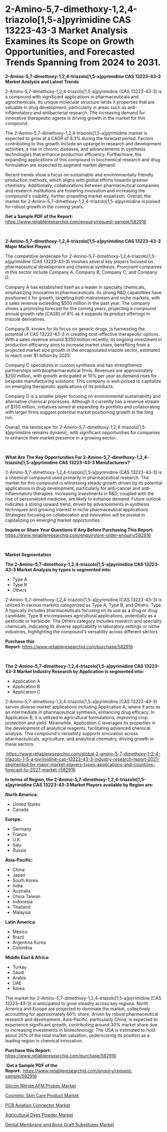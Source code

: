 <p><h1>2-Amino-5,7-dimethoxy-1,2,4-triazolo[1,5-a]pyrimidine CAS 13223-43-3 Market Analysis Examines its Scope on Growth Opportunities, and Forecasted Trends Spanning from 2024 to 2031.</h1></p><p><strong>2-Amino-5,7-dimethoxy-1,2,4-triazolo[1,5-a]pyrimidine CAS 13223-43-3 Market Analysis and Latest Trends</strong></p>
<p><p>2-Amino-5,7-dimethoxy-1,2,4-triazolo[1,5-a]pyrimidine (CAS 13223-43-3) is a compound with significant applications in pharmaceuticals and agrochemicals. Its unique molecular structure lends it properties that are valuable in drug development, particularly in areas such as anti-inflammatory and antibacterial research. The increasing demand for innovative therapeutic agents is driving growth in the market for this compound.</p><p>The 2-Amino-5,7-dimethoxy-1,2,4-triazolo[1,5-a]pyrimidine market is expected to grow at a CAGR of 9.3% during the forecast period. Factors contributing to this growth include an upsurge in research and development activities, a rise in chronic diseases, and advancements in synthesis technologies that enhance production efficiency. Furthermore, the expanding applications of this compound in biochemical research and drug formulation are expected to augment market demand.</p><p>Recent trends show a focus on sustainable and environmentally friendly production methods, which aligns with global efforts towards greener chemistry. Additionally, collaborations between pharmaceutical companies and research institutions are fostering innovation and increasing the compound's visibility, further propelling market expansion. Overall, the market for 2-Amino-5,7-dimethoxy-1,2,4-triazolo[1,5-a]pyrimidine is poised for robust growth in the coming years.</p></p>
<p><strong>Get a Sample PDF of the Report:&nbsp;</strong> <a href="https://www.reliableresearchiq.com/enquiry/request-sample/582916?utm_campaign=1136&utm_medium=2&utm_source=Github&utm_content=ia&utm_term=12102024&utm_id=2-amino-57-dimethoxy-124-triazolo15-apyrimidine-cas-13223-43-3">https://www.reliableresearchiq.com/enquiry/request-sample/582916</a></p>
<p>&nbsp;</p>
<p><strong>2-Amino-5,7-dimethoxy-1,2,4-triazolo[1,5-a]pyrimidine CAS 13223-43-3 Major Market Players</strong></p>
<p><p>The competitive landscape for 2-Amino-5,7-dimethoxy-1,2,4-triazolo[1,5-a]pyrimidine (CAS 13223-43-3) involves several key players focused on pharmaceutical development and chemical synthesis. Prominent companies in this sector include Company A, Company B, Company C, and Company D.</p><p>Company A has established itself as a leader in specialty chemicals, emphasizing innovation in pharmaceuticals. Its strong R&D capabilities have positioned it for growth, targeting both mainstream and niche markets, with a sales revenue exceeding $500 million in the past year. The company shows a promising forecast for the coming years, projecting a compound annual growth rate (CAGR) of 8% as it expands its product offerings in triazole derivatives.</p><p>Company B, known for its focus on generic drugs, is harnessing the potential of CAS 13223-43-3 in creating cost-effective therapeutic options. With a sales revenue around $350 million recently, its ongoing investment in production efficiency aims to increase market share, benefiting from a projected market size growth in the encapsulated triazole sector, estimated to reach over $1 billion by 2025.</p><p>Company C specializes in custom synthesis and has strengthened partnerships with biopharmaceutical firms. Revenues are approximately $200 million, with growth anticipated at 10% per year as demand rises for bespoke manufacturing solutions. This company is well-poised to capitalize on emerging therapeutic applications of its products.</p><p>Company D is a smaller player focusing on environmental sustainability and alternative chemical processes. Although it currently has a revenue stream of $150 million, initiatives aimed at expanding its portfolio and collaborating with larger firms suggest potential market positioning growth in the long run. </p><p>Overall, the landscape for 2-Amino-5,7-dimethoxy-1,2,4-triazolo[1,5-a]pyrimidine remains dynamic, with significant opportunities for companies to enhance their market presence in a growing sector.</p></p>
<p>&nbsp;</p>
<p><strong>What Are The Key Opportunities For 2-Amino-5,7-dimethoxy-1,2,4-triazolo[1,5-a]pyrimidine CAS 13223-43-3 Manufacturers?</strong></p>
<p><p>2-Amino-5,7-dimethoxy-1,2,4-triazolo[1,5-a]pyrimidine (CAS 13223-43-3) is a chemical compound used primarily in pharmaceutical research. The market for this compound is witnessing steady growth driven by its potential applications in drug development, particularly for anti-cancer and anti-inflammatory therapies. Increasing investments in R&D, coupled with the rise of personalized medicine, are likely to enhance demand. Future outlook indicates a strong upward trend, driven by advancements in synthesis techniques and growing interest in niche pharmaceutical applications. Strategies focusing on collaboration and innovation will be pivotal in capitalizing on emerging market opportunities.</p></p>
<p><strong>Inquire or Share Your Questions If Any Before Purchasing This Report:</strong> <a href="https://www.reliableresearchiq.com/enquiry/pre-order-enquiry/582916?utm_campaign=1136&utm_medium=2&utm_source=Github&utm_content=ia&utm_term=12102024&utm_id=2-amino-57-dimethoxy-124-triazolo15-apyrimidine-cas-13223-43-3">https://www.reliableresearchiq.com/enquiry/pre-order-enquiry/582916</a></p>
<p>&nbsp;</p>
<p><strong>Market Segmentation</strong></p>
<p><strong>The 2-Amino-5,7-dimethoxy-1,2,4-triazolo[1,5-a]pyrimidine CAS 13223-43-3 Market Analysis by types is segmented into:</strong></p>
<p><ul><li>Type A</li><li>Type B</li><li>Others</li></ul></p>
<p><p>2-Amino-5,7-dimethoxy-1,2,4-triazolo[1,5-a]pyrimidine (CAS 13223-43-3) is utilized in various markets categorized as Type A, Type B, and Others. Type A typically includes pharmaceuticals focusing on its use as a drug or drug candidate. Type B encompasses agricultural applications, potentially as a pesticide or herbicide. The Others category includes research and specialty chemicals, indicating its diverse applicability in laboratory settings or niche industries, highlighting the compound's versatility across different sectors.</p></p>
<p><strong>Purchase this Report:&nbsp;</strong><a href="https://www.reliableresearchiq.com/purchase/582916?utm_campaign=1136&utm_medium=2&utm_source=Github&utm_content=ia&utm_term=12102024&utm_id=2-amino-57-dimethoxy-124-triazolo15-apyrimidine-cas-13223-43-3">https://www.reliableresearchiq.com/purchase/582916</a></p>
<p>&nbsp;</p>
<p><strong>The 2-Amino-5,7-dimethoxy-1,2,4-triazolo[1,5-a]pyrimidine CAS 13223-43-3 Market Industry Research by Application is segmented into:</strong></p>
<p><ul><li>Application A</li><li>Application B</li><li>Application C</li></ul></p>
<p><p>2-Amino-5,7-dimethoxy-1,2,4-triazolo[1,5-a]pyrimidine (CAS 13223-43-3) serves diverse market applications including Application A, where it acts as an intermediate in pharmaceutical synthesis, enhancing drug efficacy. In Application B, it is utilized in agricultural formulations, improving crop protection and yield. Meanwhile, Application C leverages its properties in the development of analytical reagents, facilitating advanced chemical analysis. This compound's versatility supports innovation across pharmaceuticals, agriculture, and analytical chemistry, driving growth in these sectors.</p></p>
<p><a href="https://www.reliableresearchiq.com/global-2-amino-5-7-dimethoxy-1-2-4-triazolo-1-5-a-pyrimidine-cas-13223-43-3-industry-research-report-2021-segmented-by-major-market-players-types-applications-and-countries-forecast-to-2027-market-r582916?utm_campaign=1136&utm_medium=2&utm_source=Github&utm_content=ia&utm_term=12102024&utm_id=2-amino-57-dimethoxy-124-triazolo15-apyrimidine-cas-13223-43-3">&nbsp;https://www.reliableresearchiq.com/global-2-amino-5-7-dimethoxy-1-2-4-triazolo-1-5-a-pyrimidine-cas-13223-43-3-industry-research-report-2021-segmented-by-major-market-players-types-applications-and-countries-forecast-to-2027-market-r582916</a></p>
<p><strong>In terms of Region, the 2-Amino-5,7-dimethoxy-1,2,4-triazolo[1,5-a]pyrimidine CAS 13223-43-3 Market Players available by Region are:</strong></p>
<p>
    <p> <strong> North America: </strong>
        <ul>
            <li>United States</li>
            <li>Canada</li>
        </ul>
        </p> 
    <p> <strong> Europe: </strong>
        <ul>
            <li>Germany</li>
            <li>France</li>
            <li>U.K.</li>
            <li>Italy</li>
            <li>Russia</li>
        </ul>
        </p> 
    <p> <strong> Asia-Pacific: </strong>
        <ul>
            <li>China</li>
            <li>Japan</li>
            <li>South Korea</li>
            <li>India</li>
            <li>Australia</li>
            <li>China Taiwan</li>
            <li>Indonesia</li>
            <li>Thailand</li>
            <li>Malaysia</li>
        </ul>
        </p> 
    <p> <strong> Latin America: </strong>
        <ul>
            <li>Mexico</li>
            <li>Brazil</li>
            <li>Argentina Korea</li>
            <li>Colombia</li>
        </ul>
        </p> 
    <p> <strong> Middle East & Africa: </strong>
        <ul>
            <li>Turkey</li>
            <li>Saudi</li>
            <li>Arabia</li>
            <li>UAE</li>
            <li>Korea</li>
        </ul>
    </p>
    </p>
<p><p>The market for 2-Amino-5,7-dimethoxy-1,2,4-triazolo[1,5-a]pyrimidine (CAS 13223-43-3) is anticipated to grow steadily across key regions. North America and Europe are projected to dominate the market, collectively accounting for approximately 60% share, driven by robust pharmaceutical research and development. Asia-Pacific, particularly China, is expected to experience significant growth, contributing around 30% market share due to increasing investments in biotechnology. The USA is estimated to hold about 25% of the total market valuation, underscoring its position as a leading region in chemical innovation.</p></p>
<p><strong>Purchase this Report: </strong><a href="https://www.reliableresearchiq.com/purchase/582916?utm_campaign=1136&utm_medium=2&utm_source=Github&utm_content=ia&utm_term=12102024&utm_id=2-amino-57-dimethoxy-124-triazolo15-apyrimidine-cas-13223-43-3">https://www.reliableresearchiq.com/purchase/582916</a></p>
<p>&nbsp;<strong>Get a Sample PDF of the Report:&nbsp;&nbsp;</strong><a href="https://www.reliableresearchiq.com/enquiry/request-sample/582916?utm_campaign=1136&utm_medium=2&utm_source=Github&utm_content=ia&utm_term=12102024&utm_id=2-amino-57-dimethoxy-124-triazolo15-apyrimidine-cas-13223-43-3">https://www.reliableresearchiq.com/enquiry/request-sample/582916</a></p>
<p><strong></strong></p>
<p><p><a href="https://www.linkedin.com/pulse/global-silicon-nitride-afm-probes-market-opportunities-jwbve?utm_campaign=1136&utm_medium=2&utm_source=Github&utm_content=ia&utm_term=12102024&utm_id=2-amino-57-dimethoxy-124-triazolo15-apyrimidine-cas-13223-43-3">Silicon Nitride AFM Probes Market</a></p><p><a href="https://github.com/gretaakardljz/Market-Research-Report-List-1/blob/main/cosmetic-skin-care-product-market.md?utm_campaign=1136&utm_medium=2&utm_source=Github&utm_content=ia&utm_term=12102024&utm_id=2-amino-57-dimethoxy-124-triazolo15-apyrimidine-cas-13223-43-3">Cosmetic Skin Care Product Market</a></p><p><a href="https://www.linkedin.com/pulse/evaluating-global-pcb-aviation-connector-market-trends-w545e?utm_campaign=1136&utm_medium=2&utm_source=Github&utm_content=ia&utm_term=12102024&utm_id=2-amino-57-dimethoxy-124-triazolo15-apyrimidine-cas-13223-43-3">PCB Aviation Connector Market</a></p><p><a href="https://www.linkedin.com/pulse/agricultural-dyes-powder-industry-insights-report-analyzing-ar8cc?utm_campaign=1136&utm_medium=2&utm_source=Github&utm_content=ia&utm_term=12102024&utm_id=2-amino-57-dimethoxy-124-triazolo15-apyrimidine-cas-13223-43-3">Agricultural Dyes Powder Market</a></p><p><a href="https://github.com/ambertqocronceb/Market-Research-Report-List-1/blob/main/dental-membrane-and-bone-graft-substitutes-market.md?utm_campaign=1136&utm_medium=2&utm_source=Github&utm_content=ia&utm_term=12102024&utm_id=2-amino-57-dimethoxy-124-triazolo15-apyrimidine-cas-13223-43-3">Dental Membrane and Bone Graft Substitutes Market</a></p></p>